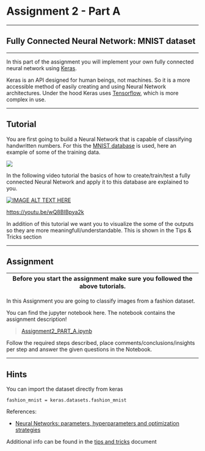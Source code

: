 # Assignment 2 - Part A
---
## Fully Connected Neural Network: MNIST dataset
---

In this part of the assignment you will implement your own fully connected neural network using [Keras](https://keras.io/).

Keras is an API designed for human beings, not machines. So it is a more accessible method of easily creating and using Neural Network architectures. Under the hood Keras uses [Tensorflow](https://www.tensorflow.org/), which is more complex in use.

---

## Tutorial

You are first going to build a Neural Network that is capable of classifying handwritten numbers. For this the [MNIST database](https://en.wikipedia.org/wiki/MNIST_database) is used, here an example of some of the training data.

![](https://upload.wikimedia.org/wikipedia/commons/2/27/MnistExamples.png)


In the following video tutorial the basics of how to create/train/test a fully connected Neural Network and apply it to this database are explained to you.

[![IMAGE ALT TEXT HERE](https://img.youtube.com/vi/wQ8BIBpya2k/0.jpg)](https://www.youtube.com/watch?v=wQ8BIBpya2k)

https://youtu.be/wQ8BIBpya2k


In addition of this tutorial we want you to visualize the some of the outputs so they are more meaningfull/understandable. This is shown in the Tips & Tricks section

---

## Assignment

| Before you start the assignment make sure you followed the above tutorials. |
| ---|

In this Assignment you are going to classify images from a fashion dataset.

<!--
[Fashion-MNIST](https://github.com/zalandoresearch/fashion-mnist) is a dataset of Zalando's article images—consisting of a training set of 60,000 examples and a test set of 10,000 examples. Each example is a 28x28 grayscale image, associated with a label from 10 classes. We intend Fashion-MNIST to serve as a direct drop-in replacement for the original MNIST dataset for benchmarking machine learning algorithms. It shares the same image size and structure of training and testing splits.
-->
<!--
![](https://machinelearningmastery.com/wp-content/uploads/2019/02/Plot-of-a-Subset-of-Images-from-the-Fashion-MNIST-Dataset-1024x768.png)
-->




<!--
### Tasks

* Create a Jupyter notebook in where you build and train a fully connected Neural Network that can classify the fashion_mnist dataset.
  * Describe the implemented network architecture.
  * How many parameters does this network have, and where in the network are these located?
  * Visualize & explain the learning curves (loss, accuracy)
  * Explain what hyperparameters are available and what they do.
  * Which hyperparameter result in better training results?
  * What is the final accuracy of the trained Network?
  * In which way could the network accuracy be improved further (only explanation, no implementation)?
* The notebook should contain al code, outputs and answers to the given questions (so make sure we can find all needed info)
-->


You can find the jupyter notebook here. The notebook contains the assignment description!

> [Assignment2_PART_A.ipynb](Assignment2_PART_A.ipynb)

Follow the required steps described, place comments/conclusions/insights per step and answer the given questions in the Notebook.

---
## Hints

You can import the dataset directly from keras
```
fashion_mnist = keras.datasets.fashion_mnist

```  

References:
* [Neural Networks: parameters, hyperparameters and optimization strategies](https://towardsdatascience.com/neural-networks-parameters-hyperparameters-and-optimization-strategies-3f0842fac0a5)

Additional info can be found in the [tips and tricks](TipsAndTricks.md) document
